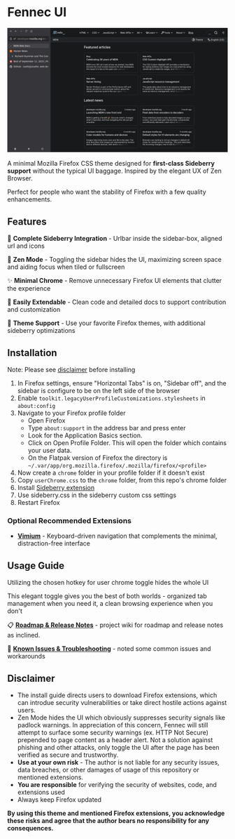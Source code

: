 # Fennec UI
![Demo Screenshot](demo.png)

A minimal Mozilla Firefox CSS theme designed for **first-class Sideberry support** without the typical UI baggage. Inspired by the elegant UX of Zen Browser.

Perfect for people who want the stability of Firefox with a few quality enhancements.

## Features

🔗 **Complete Sideberry Integration** - Urlbar inside the sidebar-box, aligned url and icons

🧘 **Zen Mode** - Toggling the sidebar hides the UI, maximizing screen space and aiding focus when tiled or fullscreen

✨ **Minimal Chrome** - Remove unnecessary Firefox UI elements that clutter the experience  

🔧 **Easily Extendable** - Clean code and detailed docs to support contribution and customization

🎨 **Theme Support** - Use your favorite Firefox themes, with additional sideberry optimizations

## Installation

Note: Please see [disclaimer](#disclaimer) before installing

1. In Firefox settings, ensure "Horizontal Tabs" is on, "Sidebar off", and the sidebar is configure to be on the left side of the browser
2. Enable `toolkit.legacyUserProfileCustomizations.stylesheets` in `about:config`
3. Navigate to your Firefox profile folder
   - Open Firefox
   - Type `about:support` in the address bar and press enter
   - Look for the Application Basics section.
   - Click on Open Profile Folder. This will open the folder which contains your user data.
   - On the Flatpak version of Firefox the directory is `~/.var/app/org.mozilla.firefox/.mozilla/firefox/<profile>`
4. Now create a `chrome` folder in your profile folder if it doesn't exist
5. Copy `userChrome.css` to the `chrome` folder, from this repo's chrome folder
6. Install [Sideberry extension](https://addons.mozilla.org/en-US/firefox/addon/sidebery/)
7. Use sideberry.css in the sideberry custom css settings
8. Restart Firefox

### Optional Recommended Extensions
- **[Vimium](https://addons.mozilla.org/en-US/firefox/addon/vimium-ff/)** - Keyboard-driven navigation that complements the minimal, distraction-free interface

## Usage Guide

Utilizing the chosen hotkey for user chrome toggle hides the whole UI

This elegant toggle gives you the best of both worlds - organized tab management when you need it, a clean browsing experience when you don't

📋 **[Roadmap & Release Notes](https://github.com/tompassarelli/fennec-css/wiki)** - project wiki for roadmap and release notes as inclined.

👾 **[Known Issues & Troubleshooting](https://github.com/tompassarelli/fennec-ui/wiki/Troubleshooting)** - noted some common issues and workarounds 

## Disclaimer

- The install guide directs users to download Firefox extensions, which can introdue security vulnerabilities or take direct hostile actions against users. 
- Zen Mode hides the UI which obviously suppresses security signals like padlock warnings. In appreciation of this concern, Fennec will still attempt to surface some security warnings (ex. HTTP Not Secure) prepended to page content as a header alert. Not a solution against phishing and other attacks, only toggle the UI after the page has been verified as secure and trustworthy.
- **Use at your own risk** - The author is not liable for any security issues, data breaches, or other damages of usage of this repository or mentioned extensions.
- **You are responsible** for verifying the security of websites, code, and extensions used
- Always keep Firefox updated

**By using this theme and mentioned Firefox extensions, you acknowledge these risks and agree that the author bears no responsibility for any consequences.**